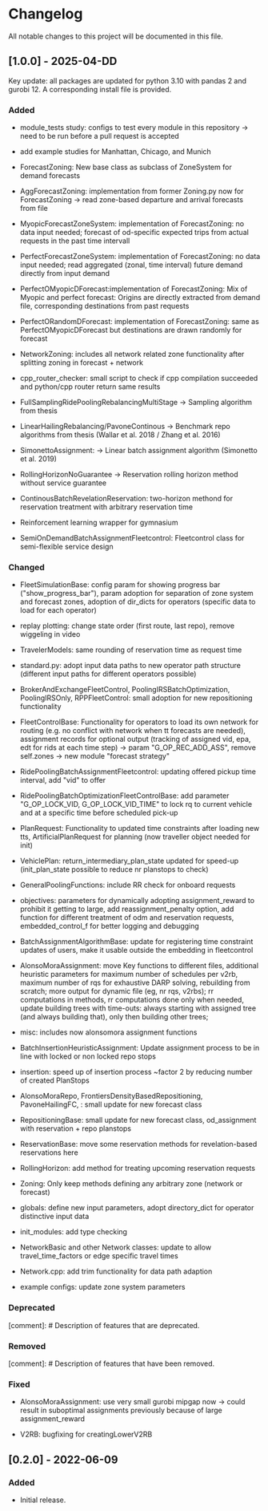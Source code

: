# Changelog

All notable changes to this project will be documented in this file.


## [1.0.0] - 2025-04-DD

Key update:
all packages are updated for python 3.10 with pandas 2 and gurobi 12.
A corresponding install file is provided.

### Added
- module_tests study: configs to test every module in this repository -> need to be run before a pull request is accepted

- add example studies for Manhattan, Chicago, and Munich

- ForecastZoning: New base class as subclass of ZoneSystem for demand forecasts

- AggForecastZoning: implementation from former Zoning.py now for ForecastZoning -> read zone-based departure and arrival forecasts from file

- MyopicForecastZoneSystem: implementation of ForecastZoning: no data input needed; forecast of od-specific expected trips from actual requests in the past time intervall

- PerfectForecastZoneSystem: implementation of ForecastZoning: no data input needed; read aggregated (zonal, time interval) future demand directly from input demand

- PerfectOMyopicDForecast:implementation of ForecastZoning:  Mix of Myopic and perfect forecast: Origins are directly extracted from demand file, corresponding destinations from past requests

- PerfectORandomDForecast: implementation of ForecastZoning: same as PerfectOMyopicDForecast but destinations are drawn randomly for forecast

- NetworkZoning: includes all network related zone functionality after splitting zoning in forecast + network

- cpp_router_checker: small script to check if cpp compilation succeeded and python/cpp router return same results

- FullSamplingRidePoolingRebalancingMultiStage -> Sampling algorithm from thesis

- LinearHailingRebalancing/PavoneContinous -> Benchmark repo algorithms from thesis (Wallar et al. 2018 / Zhang et al. 2016)

- SimonettoAssignment: -> Linear batch assignment algorithm (Simonetto et al. 2019)

- RollingHorizonNoGuarantee -> Reservation rolling horizon method without service guarantee

- ContinousBatchRevelationReservation: two-horizon methond for reservation treatment with arbitrary reservation time

- Reinforcement learning wrapper for gymnasium

- SemiOnDemandBatchAssignmentFleetcontrol: Fleetcontrol class for semi-flexible service design


### Changed
- FleetSimulationBase: config param for showing progress bar ("show_progress_bar"), param adoption for separation of zone system and forecast zones, adoption of dir_dicts for operators (specific data to load for each operator)

- replay plotting: change state order (first route, last repo), remove wiggeling in video

- TravelerModels: same rounding of reservation time as request time

- standard.py: adopt input data paths to new operator path structure (different input paths for different operators possible)

- BrokerAndExchangeFleetControl, PoolingIRSBatchOptimization, PoolingIRSOnly, RPPFleetControl: small adoption for new repositioning functionality

- FleetControlBase: Functionality for operators to load its own network for routing (e.g. no conflict with network when tt forecasts are needed), assignment records for optional output (tracking of assigned vid, epa, edt for rids at each time step) -> param "G_OP_REC_ADD_ASS", remove self.zones -> new module "forecast strategy"

- RidePoolingBatchAssignmentFleetcontrol: updating offered pickup time interval, add "vid" to offer

- RidePoolingBatchOptimizationFleetControlBase: add parameter "G_OP_LOCK_VID, G_OP_LOCK_VID_TIME" to lock rq to current vehicle and at a specific time before scheduled pick-up

- PlanRequest: Functionality to updated time constraints after loading new tts, ArtificialPlanRequest for planning (now traveller object needed for init)

- VehiclePlan: return_intermediary_plan_state updated for speed-up (init_plan_state possible to reduce nr planstops to check)

- GeneralPoolingFunctions: include RR check for onboard requests

- objectives: parameters for dynamically adopting assignment_reward to prohibit it getting to large, add reassignment_penalty option, add function for different treatment of odm and reservation requests, embedded_control_f for better logging and debugging

- BatchAssignmentAlgorithmBase: update for registering time constraint updates of users, make it usable outside the embedding in fleetcontrol

- AlonsoMoraAssignment: move Key functions to different files, additional heuristic parameters for maximum number of schedules per v2rb, maximum number of rqs for exhaustive DARP solving, rebuilding from scratch; more output for dynamic file (eg, nr rqs, v2rbs); rr computations in methods, rr computations done only when needed, update building trees with time-outs: always starting with assigned tree (and always building that), only then building other trees; 

- misc: includes now alonsomora assignment functions

- BatchInsertionHeuristicAssignment: Update assignment process to be in line with locked or non locked repo stops

- insertion: speed up of insertion process ~factor 2 by reducing number of created PlanStops

- AlonsoMoraRepo, FrontiersDensityBasedRepositioning, PavoneHailingFC, : small update for new forecast class

- RepositioningBase: small update for new forecast class, od_assignment with reservation + repo planstops

- ReservationBase: move some reservation methods for revelation-based reservations here

- RollingHorizon: add method for treating upcoming reservation requests

- Zoning: Only keep methods defining any arbitrary zone (network or forecast)

- globals: define new input parameters, adopt directory_dict for operator distinctive input data

- init_modules: add type checking

- NetworkBasic and other Network classes: update to allow travel_time_factors or edge specific travel times

- Network.cpp: add trim functionality for data path adaption

- example configs: update zone system parameters

### Deprecated
[comment]: # Description of features that are deprecated.

### Removed
[comment]: # Description of features that have been removed.

### Fixed
- AlonsoMoraAssignment: use very small gurobi mipgap now -> could result in suboptimal assignments previously because of large assignment_reward

- V2RB: bugfixing for creatingLowerV2RB



## [0.2.0] - 2022-06-09

### Added
- Initial release.
